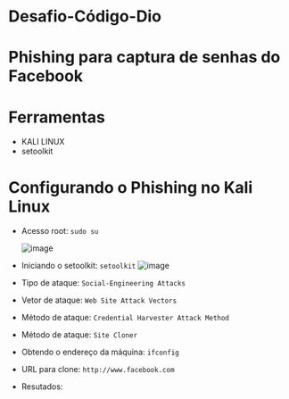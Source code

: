 # Desafio-Código-Dio
# Phishing para captura de senhas do Facebook
# Ferramentas
* KALI LINUX
* setoolkit
# Configurando o Phishing no Kali Linux
* Acesso root: `sudo su`
  
  ![image](https://github.com/user-attachments/assets/ac27ff74-19d6-4f2e-9c7c-372dfaed570c)

* Iniciando o setoolkit: `setoolkit`
  ![image](https://github.com/user-attachments/assets/5f1f1e05-c96e-40a0-b9ba-7a04b8d8325b)
  
* Tipo de ataque: `Social-Engineering Attacks`
  
* Vetor de ataque: `Web Site Attack Vectors`
  
* Método de ataque: `Credential Harvester Attack Method`
  
* Método de ataque: `Site Cloner`
  
* Obtendo o endereço da máquina: `ifconfig`
  
* URL para clone: `http://www.facebook.com`
  
* Resutados:
